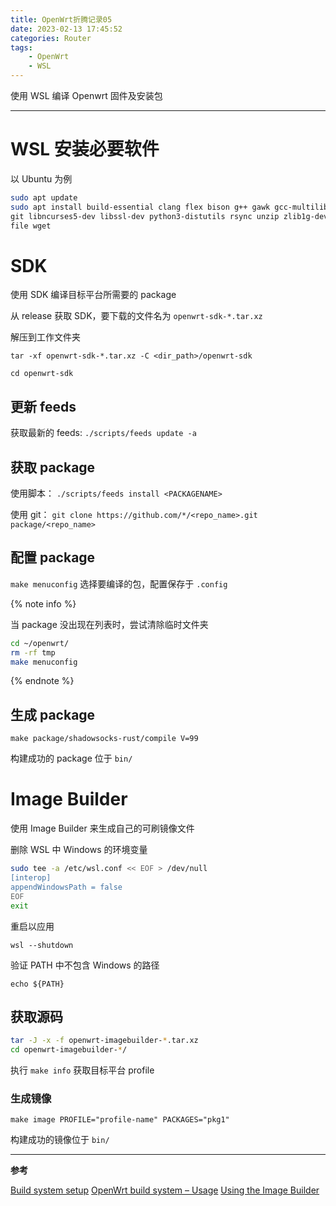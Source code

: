 ```yaml
---
title: OpenWrt折腾记录05
date: 2023-02-13 17:45:52
categories: Router
tags:
    - OpenWrt
    - WSL
---
```


使用 WSL 编译 Openwrt 固件及安装包<!-- more -->

---

# WSL 安装必要软件

以 Ubuntu 为例

```bash
sudo apt update
sudo apt install build-essential clang flex bison g++ gawk gcc-multilib gettext \
git libncurses5-dev libssl-dev python3-distutils rsync unzip zlib1g-dev \
file wget
```

# SDK

使用 SDK 编译目标平台所需要的 package

从 release 获取 SDK，要下载的文件名为 `openwrt-sdk-*.tar.xz`

解压到工作文件夹

`tar -xf openwrt-sdk-*.tar.xz -C <dir_path>/openwrt-sdk`

`cd openwrt-sdk`

## 更新 feeds

获取最新的 feeds: `./scripts/feeds update -a`

## 获取 package
 
使用脚本： `./scripts/feeds install <PACKAGENAME>`

使用 git： `git clone https://github.com/*/<repo_name>.git package/<repo_name>`

## 配置 package

`make menuconfig` 选择要编译的包，配置保存于 `.config`

{% note info %} 

当 package 没出现在列表时，尝试清除临时文件夹

```bash
cd ~/openwrt/
rm -rf tmp
make menuconfig
```

{% endnote %}


## 生成 package

`make package/shadowsocks-rust/compile V=99`

构建成功的 package 位于 `bin/`

# Image Builder

使用 Image Builder 来生成自己的可刷镜像文件

删除 WSL 中 Windows 的环境变量

```bash
sudo tee -a /etc/wsl.conf << EOF > /dev/null
[interop]
appendWindowsPath = false
EOF
exit
```

重启以应用

`wsl --shutdown`

验证 PATH 中不包含 Windows 的路径

`echo ${PATH}`

## 获取源码

```bash
tar -J -x -f openwrt-imagebuilder-*.tar.xz
cd openwrt-imagebuilder-*/
```

执行 `make info` 获取目标平台 profile

### 生成镜像

`make image PROFILE="profile-name" PACKAGES="pkg1"`

构建成功的镜像位于 `bin/`

---

**参考**

[Build system setup](https://openwrt.org/docs/guide-developer/toolchain/install-buildsystem#build_system_setup)
[OpenWrt build system – Usage](https://oldwiki.archive.openwrt.org/doc/howto/build#updating_feeds)
[Using the Image Builder](https://openwrt.org/docs/guide-user/additional-software/imagebuilder)
